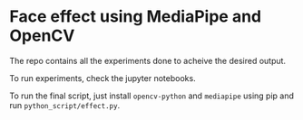 # Face effect using MediaPipe and OpenCV

The repo contains all the experiments done to acheive the desired output.

To run experiments, check the jupyter notebooks.

To run the final script, just install `opencv-python` and `mediapipe` using pip and run `python_script/effect.py`.